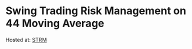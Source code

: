 # Swing Trading Risk Management on 44 Moving Average

Hosted at: <a href="https://nguptaa183.github.io/STRM" target="_blank">STRM</a>
